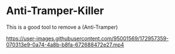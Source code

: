 # Anti-Tramper-Killer
This is a good tool to remove a (Anti-Tramper) 


https://user-images.githubusercontent.com/95001569/172957359-070313e9-0a74-4a8b-b8fa-672688472e27.mp4


